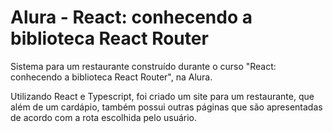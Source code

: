 # Alura - React: conhecendo a biblioteca React Router

Sistema para um restaurante construído durante o curso "React: conhecendo a biblioteca React Router", na Alura.

Utilizando React e Typescript, foi criado um site para um restaurante, que além de um cardápio, também possui outras páginas que são apresentadas de acordo com a rota escolhida pelo usuário.
